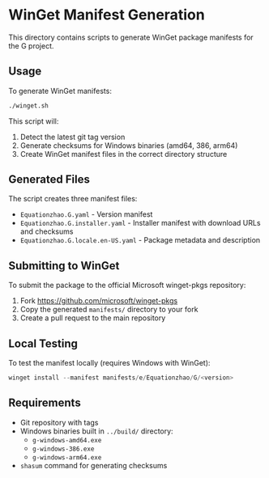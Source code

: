 # WinGet Manifest Generation

This directory contains scripts to generate WinGet package manifests for the G project.

## Usage

To generate WinGet manifests:

```bash
./winget.sh
```

This script will:
1. Detect the latest git tag version
2. Generate checksums for Windows binaries (amd64, 386, arm64)
3. Create WinGet manifest files in the correct directory structure

## Generated Files

The script creates three manifest files:

- `Equationzhao.G.yaml` - Version manifest
- `Equationzhao.G.installer.yaml` - Installer manifest with download URLs and checksums
- `Equationzhao.G.locale.en-US.yaml` - Package metadata and description

## Submitting to WinGet

To submit the package to the official Microsoft winget-pkgs repository:

1. Fork https://github.com/microsoft/winget-pkgs
2. Copy the generated `manifests/` directory to your fork
3. Create a pull request to the main repository

## Local Testing

To test the manifest locally (requires Windows with WinGet):

```powershell
winget install --manifest manifests/e/Equationzhao/G/<version>
```

## Requirements

- Git repository with tags
- Windows binaries built in `../build/` directory:
  - `g-windows-amd64.exe`
  - `g-windows-386.exe` 
  - `g-windows-arm64.exe`
- `shasum` command for generating checksums